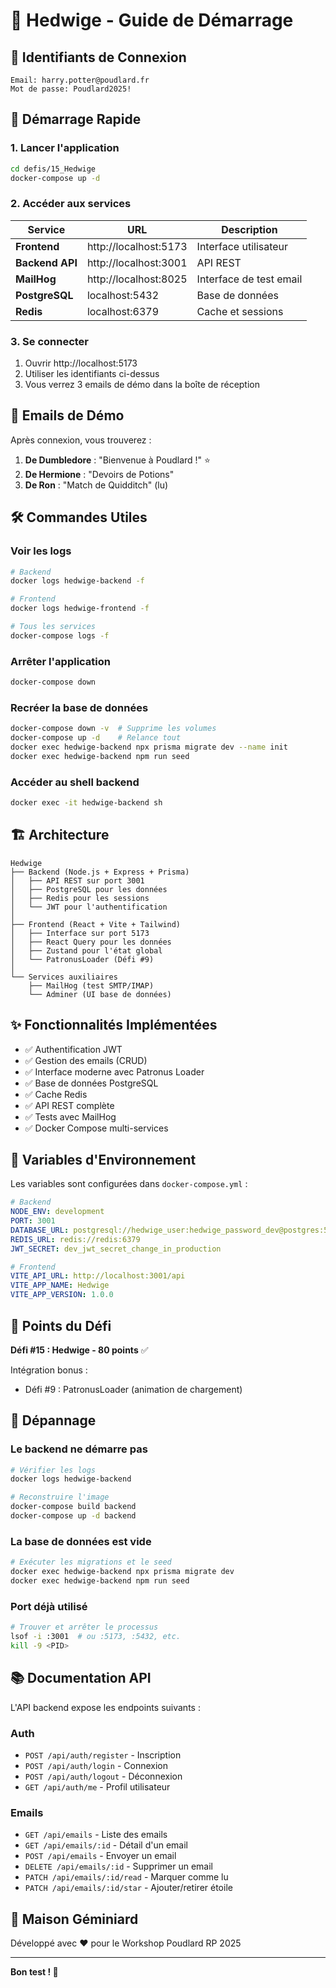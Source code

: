 # 🦉 Hedwige - Guide de Démarrage

## 🔑 Identifiants de Connexion

```
Email: harry.potter@poudlard.fr
Mot de passe: Poudlard2025!
```

## 🚀 Démarrage Rapide

### 1. Lancer l'application

```bash
cd defis/15_Hedwige
docker-compose up -d
```

### 2. Accéder aux services

| Service | URL | Description |
|---------|-----|-------------|
| **Frontend** | http://localhost:5173 | Interface utilisateur |
| **Backend API** | http://localhost:3001 | API REST |
| **MailHog** | http://localhost:8025 | Interface de test email |
| **PostgreSQL** | localhost:5432 | Base de données |
| **Redis** | localhost:6379 | Cache et sessions |

### 3. Se connecter

1. Ouvrir http://localhost:5173
2. Utiliser les identifiants ci-dessus
3. Vous verrez 3 emails de démo dans la boîte de réception

## 📧 Emails de Démo

Après connexion, vous trouverez :

1. **De Dumbledore** : "Bienvenue à Poudlard !" ⭐
2. **De Hermione** : "Devoirs de Potions"
3. **De Ron** : "Match de Quidditch" (lu)

## 🛠️ Commandes Utiles

### Voir les logs

```bash
# Backend
docker logs hedwige-backend -f

# Frontend
docker logs hedwige-frontend -f

# Tous les services
docker-compose logs -f
```

### Arrêter l'application

```bash
docker-compose down
```

### Recréer la base de données

```bash
docker-compose down -v  # Supprime les volumes
docker-compose up -d    # Relance tout
docker exec hedwige-backend npx prisma migrate dev --name init
docker exec hedwige-backend npm run seed
```

### Accéder au shell backend

```bash
docker exec -it hedwige-backend sh
```

## 🏗️ Architecture

```
Hedwige
├── Backend (Node.js + Express + Prisma)
│   ├── API REST sur port 3001
│   ├── PostgreSQL pour les données
│   ├── Redis pour les sessions
│   └── JWT pour l'authentification
│
├── Frontend (React + Vite + Tailwind)
│   ├── Interface sur port 5173
│   ├── React Query pour les données
│   ├── Zustand pour l'état global
│   └── PatronusLoader (Défi #9)
│
└── Services auxiliaires
    ├── MailHog (test SMTP/IMAP)
    └── Adminer (UI base de données)
```

## ✨ Fonctionnalités Implémentées

- ✅ Authentification JWT
- ✅ Gestion des emails (CRUD)
- ✅ Interface moderne avec Patronus Loader
- ✅ Base de données PostgreSQL
- ✅ Cache Redis
- ✅ API REST complète
- ✅ Tests avec MailHog
- ✅ Docker Compose multi-services

## 📝 Variables d'Environnement

Les variables sont configurées dans `docker-compose.yml` :

```yaml
# Backend
NODE_ENV: development
PORT: 3001
DATABASE_URL: postgresql://hedwige_user:hedwige_password_dev@postgres:5432/hedwige
REDIS_URL: redis://redis:6379
JWT_SECRET: dev_jwt_secret_change_in_production

# Frontend
VITE_API_URL: http://localhost:3001/api
VITE_APP_NAME: Hedwige
VITE_APP_VERSION: 1.0.0
```

## 🎯 Points du Défi

**Défi #15 : Hedwige - 80 points** ✅

Intégration bonus :
- Défi #9 : PatronusLoader (animation de chargement)

## 🐛 Dépannage

### Le backend ne démarre pas

```bash
# Vérifier les logs
docker logs hedwige-backend

# Reconstruire l'image
docker-compose build backend
docker-compose up -d backend
```

### La base de données est vide

```bash
# Exécuter les migrations et le seed
docker exec hedwige-backend npx prisma migrate dev
docker exec hedwige-backend npm run seed
```

### Port déjà utilisé

```bash
# Trouver et arrêter le processus
lsof -i :3001  # ou :5173, :5432, etc.
kill -9 <PID>
```

## 📚 Documentation API

L'API backend expose les endpoints suivants :

### Auth
- `POST /api/auth/register` - Inscription
- `POST /api/auth/login` - Connexion
- `POST /api/auth/logout` - Déconnexion
- `GET /api/auth/me` - Profil utilisateur

### Emails
- `GET /api/emails` - Liste des emails
- `GET /api/emails/:id` - Détail d'un email
- `POST /api/emails` - Envoyer un email
- `DELETE /api/emails/:id` - Supprimer un email
- `PATCH /api/emails/:id/read` - Marquer comme lu
- `PATCH /api/emails/:id/star` - Ajouter/retirer étoile

## 🦅 Maison Géminiard

Développé avec ❤️ pour le Workshop Poudlard RP 2025

---

**Bon test ! 🚀**

